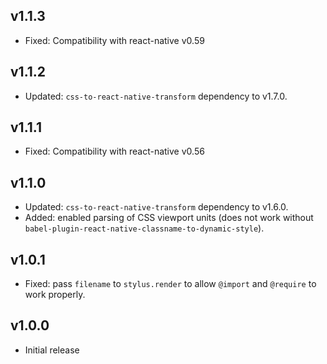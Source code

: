 ## v1.1.3

- Fixed: Compatibility with react-native v0.59

## v1.1.2

- Updated: `css-to-react-native-transform` dependency to v1.7.0.

## v1.1.1

- Fixed: Compatibility with react-native v0.56

## v1.1.0

- Updated: `css-to-react-native-transform` dependency to v1.6.0.
- Added: enabled parsing of CSS viewport units (does not work without `babel-plugin-react-native-classname-to-dynamic-style`).

## v1.0.1

- Fixed: pass `filename` to `stylus.render` to allow `@import` and `@require` to work properly.

## v1.0.0

- Initial release
